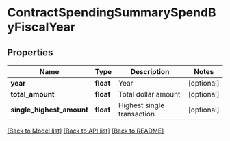 # ContractSpendingSummarySpendByFiscalYear

## Properties
Name | Type | Description | Notes
------------ | ------------- | ------------- | -------------
**year** | **float** | Year | [optional] 
**total_amount** | **float** | Total dollar amount | [optional] 
**single_highest_amount** | **float** | Highest single transaction | [optional] 

[[Back to Model list]](../README.md#documentation-for-models) [[Back to API list]](../README.md#documentation-for-api-endpoints) [[Back to README]](../README.md)


